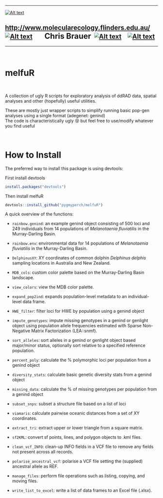 ___
[![Alt text](../master/images/melfu_logo.png)](http://www.molecularecology.flinders.edu.au/)



## http://www.molecularecology.flinders.edu.au/&nbsp; &nbsp; [![Alt text](../master/images/fb3.png)](https://www.facebook.com/molecularecologylab/)&nbsp; &nbsp; &nbsp; &nbsp; <span style="font-size:larger;">Chris Brauer</span>&nbsp; [![Alt text](../master/images/mail3.png)](mailto:chris.brauer@flinders.edu.au)&nbsp; &nbsp; [![Alt text](../master/images/twitter2.png)](https://twitter.com/pygmyperch)
___
<br/>

# melfuR

<br/>


A collection of ugly R scripts for exploratory analysis of ddRAD data, spatial analyses and other (hopefully) useful utilities.

These are mostly just wrapper scripts to simplify running basic pop-gen analyses using a single format (adegenet: genind)
\
The code is characteristically ugly :dizzy_face: but feel free to use/modify whatever you find useful

<br/>

# How to Install

The preferred way to install this package is using devtools:

First install devtools

```r
install.packages("devtools")
```

Then install melfuR

```r
devtools::install_github("pygmyperch/melfuR")
```

A quick overview of the functions:

* `rainbow.genind`: an example genind object consisting of 500 loci and 249 individuals from 14 populations of *Melanotaenia fluviatilis* in the Murray-Darling Basin. 

* `rainbow.env`: environmental data for 14 populations of *Melanotaenia fluviatilis* in the Murray-Darling Basin. 

* `DelphinusXY`: XY coordinates of common dolphin *Delphinus delphis* sampling locations in Australia and New Zealand. 

* `MDB_cols`: custom color palette based on the Murray-Darling Basin landscape.

* `view_colors`: view the MDB color palette.

* `expand_pop2ind`: expands population-level metadata to an individual-level data frame.

* `HWE_filter`: filter loci for HWE by population using a genind object

* `impute_genotypes`: impute missing genotypes in a genind or genlight object using population allele frequencies estimated with Sparse Non-Negative Matrix Factorization (LEA::snmf).

* `sort_alleles`: sort alleles in a genind or genlight object based major/minor status, optionally sort relative to a specified reference population.

* `percent_poly`: calculate the % polymorphic loci per population from a genind object

* `diversity_stats`: calculate basic genetic diversity stats from a genind object

* `missing_data`: calculate the % of missing genotypes per population from a genind object

* `subset_snps`: subset a structure file based on a list of loci

* `viamaris`: calculate pairwise oceanic distances from a set of XY coordinates.

* `extract_tri`: extract upper or lower triangle from a square matrix.

* `sf2KML`: convert sf points, lines, and polygon objects to .kml files.

* `clean_vcf_INFO`: clean-up INFO fields in a VCF file to remove any fields not present across all records.

* `polarise_ancestral_vcf`: polarise a VCF file setting the (supplied) ancestral allele as REF.

* `manage_files`: perform file operations such as listing, copying, and moving files.

* `write_list_to_excel`: write a list of data frames to an Excel file (.xlsx).


